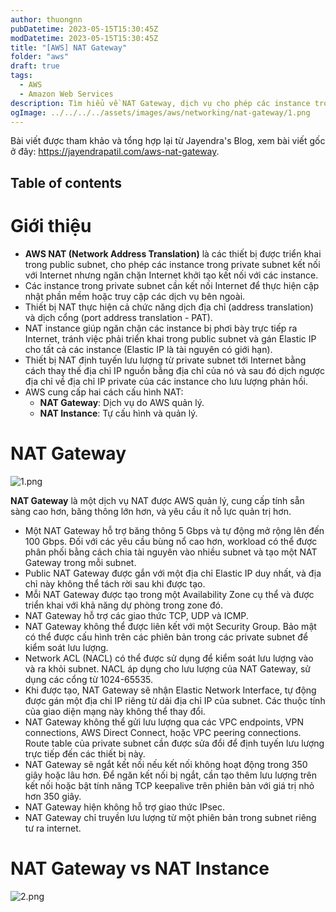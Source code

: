 ```yaml
---
author: thuongnn
pubDatetime: 2023-05-15T15:30:45Z
modDatetime: 2023-05-15T15:30:45Z
title: "[AWS] NAT Gateway"
folder: "aws"
draft: true
tags:
  - AWS
  - Amazon Web Services
description: Tìm hiểu về NAT Gateway, dịch vụ cho phép các instance trong private subnet kết nối với internet.
ogImage: ../../../../assets/images/aws/networking/nat-gateway/1.png
---
```


Bài viết được tham khảo và tổng hợp lại từ Jayendra's Blog, xem bài viết gốc ở đây: https://jayendrapatil.com/aws-nat-gateway.

## Table of contents

# Giới thiệu

- **AWS NAT (Network Address Translation)** là các thiết bị được triển khai trong public subnet, cho phép các instance trong private subnet kết nối với Internet nhưng ngăn chặn Internet khởi tạo kết nối với các instance.
- Các instance trong private subnet cần kết nối Internet để thực hiện cập nhật phần mềm hoặc truy cập các dịch vụ bên ngoài.
- Thiết bị NAT thực hiện cả chức năng dịch địa chỉ (address translation) và dịch cổng (port address translation - PAT).
- NAT instance giúp ngăn chặn các instance bị phơi bày trực tiếp ra Internet, tránh việc phải triển khai trong public subnet và gán Elastic IP cho tất cả các instance (Elastic IP là tài nguyên có giới hạn).
- Thiết bị NAT định tuyến lưu lượng từ private subnet tới Internet bằng cách thay thế địa chỉ IP nguồn bằng địa chỉ của nó và sau đó dịch ngược địa chỉ về địa chỉ IP private của các instance cho lưu lượng phản hồi.
- AWS cung cấp hai cách cấu hình NAT:
  - **NAT Gateway**: Dịch vụ do AWS quản lý.
  - **NAT Instance**: Tự cấu hình và quản lý.

# **NAT Gateway**

![1.png](@/assets/images/aws/networking/nat-gateway/1.png)

**NAT Gateway** là một dịch vụ NAT được AWS quản lý, cung cấp tính sẵn sàng cao hơn, băng thông lớn hơn, và yêu cầu ít nỗ lực quản trị hơn.

- Một NAT Gateway hỗ trợ băng thông 5 Gbps và tự động mở rộng lên đến 100 Gbps. Đối với các yêu cầu bùng nổ cao hơn, workload có thể được phân phối bằng cách chia tài nguyên vào nhiều subnet và tạo một NAT Gateway trong mỗi subnet.
- Public NAT Gateway được gắn với một địa chỉ Elastic IP duy nhất, và địa chỉ này không thể tách rời sau khi được tạo.
- Mỗi NAT Gateway được tạo trong một Availability Zone cụ thể và được triển khai với khả năng dự phòng trong zone đó.
- NAT Gateway hỗ trợ các giao thức TCP, UDP và ICMP.
- NAT Gateway không thể được liên kết với một Security Group. Bảo mật có thể được cấu hình trên các phiên bản trong các private subnet để kiểm soát lưu lượng.
- Network ACL (NACL) có thể được sử dụng để kiểm soát lưu lượng vào và ra khỏi subnet. NACL áp dụng cho lưu lượng của NAT Gateway, sử dụng các cổng từ 1024-65535.
- Khi được tạo, NAT Gateway sẽ nhận Elastic Network Interface, tự động được gán một địa chỉ IP riêng từ dải địa chỉ IP của subnet. Các thuộc tính của giao diện mạng này không thể thay đổi.
- NAT Gateway không thể gửi lưu lượng qua các VPC endpoints, VPN connections, AWS Direct Connect, hoặc VPC peering connections. Route table của private subnet cần được sửa đổi để định tuyến lưu lượng trực tiếp đến các thiết bị này.
- NAT Gateway sẽ ngắt kết nối nếu kết nối không hoạt động trong 350 giây hoặc lâu hơn. Để ngăn kết nối bị ngắt, cần tạo thêm lưu lượng trên kết nối hoặc bật tính năng TCP keepalive trên phiên bản với giá trị nhỏ hơn 350 giây.
- NAT Gateway hiện không hỗ trợ giao thức IPsec.
- NAT Gateway chỉ truyền lưu lượng từ một phiên bản trong subnet riêng tư ra internet.

# NAT Gateway vs NAT Instance

![2.png](@/assets/images/aws/networking/nat-gateway/2.png)

